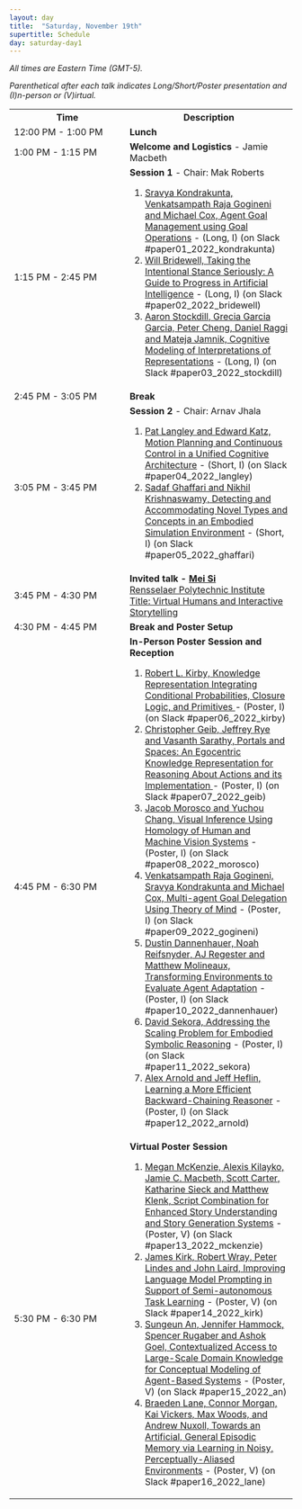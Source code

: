 ```yaml
---
layout: day
title:  "Saturday, November 19th"
supertitle: Schedule
day: saturday-day1
---
```



<!--
This day's session talks are available on YouTube
at
[ACS 2021 Day 1](https://www.youtube.com/playlist?list=PL-1wKlUbAzGSlUlf92yCfbYlUV8WWkuFT).
Invited talks are linked directly as shown below.

Paper PDFs are available by clicking on talk titles. For slides, click on
(S) after title, or look in the corresponding Slack channel.
-->
*All times are Eastern Time (GMT-5).*

*Parenthetical after each talk indicates Long/Short/Poster presentation and (I)n-person or (V)irtual.*


<table>
<tr>
<th width=190px> Time </th>
<th> Description </th>
</tr>

<tr>
<td> <span class="schedtime"> 12:00 PM - 1:00 PM </span></td>
<td>  <b> Lunch </b> </td>
</tr>

  
<tr>
<td> <span class="schedtime"> 1:00 PM - 1:15 PM </span></td>
<td>  <b> Welcome and Logistics </b> - Jamie Macbeth </td>
</tr>

<tr>
  <td id="session1"> <span class="schedtime"> 1:15 PM - 2:45 PM </span></td><td> <b> Session 1 </b> - Chair: Mak Roberts
  
<!-- format from 2021, will we have slides? -->
  <!--

  <ol>
   <li> <a href="{{site.baseurl}}/data/ACS-21_paper_6.pdf">An Analysis and
  Comparison of ACT-R and Soar</a> - <a href="{{site.baseurl}}/data/slides/paper06-slides-laird.pdf">(S)</a>, John Laird. <a
  onClick="goToSlackChannel(6)"> (on Slack #paper06-laird)</a></li>
   <li> <a href="{{site.baseurl}}/data/ACS-21_paper_9.pdf">Deep Goal
  Reasoning: An Analysis</a> - <a href="{{site.baseurl}}/data/slides/paper09-slides-yuan.pdf">(S)</a>, Weihang Yuan and Hector Munoz-Avila. <a
  onClick="goToSlackChannel(9)"> (on Slack #paper09-yuan)</a></li>
   <li> <a href="{{site.baseurl}}/data/ACS-21_paper_33.pdf">Scaling Challenges in
    Explanatory Reasoning</a> - <a href="{{site.baseurl}}/data/slides/paper33-slides-langley.pdf">(S)</a>,  Pat Langley and Mohan Sridharan.<a
  onClick="goToSlackChannel(33)"> (on Slack #paper33-langley)</a></li>
  </ol>
-->

  <ol>
   <li> <a href="{{site.baseurl}}/data/acs22_paper-9367.pdf">Sravya Kondrakunta, Venkatsampath Raja Gogineni and Michael Cox, Agent Goal Management using Goal Operations</a> - (Long, I) <a onClick="goToSlackChannel(1)">(on Slack #paper01_2022_kondrakunta)</a></li>
    <li> <a href="{{site.baseurl}}/data/acs22_paper-8679.pdf">Will Bridewell, Taking the Intentional Stance Seriously: A Guide to Progress in Artificial Intelligence</a> - (Long, I) <a onClick="goToSlackChannel(2)">(on Slack #paper02_2022_bridewell)</a></li>
    <li> <a href="{{site.baseurl}}/data/acs22_paper-4252.pdf">Aaron Stockdill, Grecia Garcia Garcia, Peter Cheng, Daniel Raggi and Mateja Jamnik, Cognitive Modeling of Interpretations of Representations</a> - (Long, I) <a onClick="goToSlackChannel(3)">(on Slack #paper03_2022_stockdill)</a></li>
  </ol>
  
  </td>
</tr>
<tr>
  <td> <span class="schedtime"> 2:45 PM - 3:05 PM </span></td>
  <td>  <b> Break</b> </td>
</tr>
<tr>
  <td id="session2"> <span class="schedtime"> 3:05 PM - 3:45 PM </span></td><td> <b> Session 2 </b> - Chair: Arnav Jhala
<!-- ###### Chaired by TBD -->

  <ol>
   <li> <a href="{{site.baseurl}}/data/acs22_paper-396.pdf">Pat Langley and Edward Katz, Motion Planning and Continuous Control in a Unified Cognitive Architecture</a> - (Short, I) <a onClick="goToSlackChannel(4)">(on Slack #paper04_2022_langley)</a></li>
    <!-- Nikhil Krishnaswamy.  "I will be attending remotely, but Sadaf is planning to be there in person.  We will share the presentation of our paper.  However, I am giving a virtual tutorial at AACL on November 20th.  I'm not sure what time of day I need to be at that, but it will be 3 hours, so I would request that our talk at ACS not be scheduled on November 20." -->
   <li> <a href="{{site.baseurl}}/data/acs22_paper-3157.pdf">Sadaf Ghaffari and Nikhil Krishnaswamy, Detecting and Accommodating Novel Types and Concepts in an Embodied Simulation Environment</a> - (Short, I) <a onClick="goToSlackChannel(5)">(on Slack #paper05_2022_ghaffari)</a></li>
  </ol>
  
  </td>
</tr>

<tr>
  <td> <span class="schedtime"> 3:45 PM - 4:30 PM </span></td>
  <td> <b>  Invited talk - <a href="{{site.baseurl}}/speakers/Mei_Si/"> Mei Si</a>   </b><br>
<a href="https://faculty.rpi.edu/mei-si">Rensselaer Polytechnic Institute</a><br>
<a href="{{site.baseurl}}/talks/#mei_si">Title: Virtual Humans and Interactive Storytelling</a> 
    
<!-- Invited talk example from last year -->
<!--
<a href="{{site.baseurl}}/speakers/gerd_gigerenzer/"> Gerd
Gigerenzer</a>   </b><br>
<a href="https://www.mpib-berlin.mpg.de/staff/gerd-gigerenzer">Director of
the Harding Center for Risk Literacy, University of Potsdam</a><br>
<a href="{{site.baseurl}}/talks/#gigerenzer">Psychological AI: Simplicity and Transparency in Prediction</a> 
- <a href="{{site.baseurl}}/data/slides/invited-Gigerenzer-slides.pdf">(S)</a>
 <a onClick="goToSlackChannel(101)"> (on Slack #invited01-gigerenzer)</a>
 or <a
 href="https://www.youtube.com/watch?v=AYBFA2rUhrE&list=PL-1wKlUbAzGSdwkBuFJhELkCQ6Hz9u60C&index=4">View
 on YouTube</a>
-->

  </td>
</tr>
<tr>
  <td> <span class="schedtime"> 4:30 PM - 4:45 PM </span></td>
  <td>  <b> Break and Poster Setup</b> </td>
</tr>
<tr>
  <td id="poster1"> <span class="schedtime"> 4:45 PM - 6:30 PM </span></td><td> <b> In-Person Poster Session and Reception </b>
<!-- ###### Chaired by TBD -->

  <ol>
   <li> <a href="{{site.baseurl}}/data/acs22_paper-168.pdf">Robert L. Kirby, Knowledge Representation Integrating Conditional Probabilities, Closure Logic, and Primitives </a> - (Poster, I) <a onClick="goToSlackChannel(6)">(on Slack #paper06_2022_kirby)</a></li>
   <li> <a href="{{site.baseurl}}/data/acs22_paper-757.pdf">	Christopher Geib, Jeffrey Rye and Vasanth Sarathy, Portals and Spaces: An Egocentric Knowledge Representation for Reasoning About Actions and its Implementation </a> - (Poster, I) <a onClick="goToSlackChannel(7)">(on Slack #paper07_2022_geib)</a></li>
   <li> <a href="{{site.baseurl}}/data/acs22_paper-1019.pdf">Jacob Morosco and Yuchou Chang, Visual Inference Using Homology of Human and Machine Vision Systems</a> - (Poster, I) <a onClick="goToSlackChannel(8)">(on Slack #paper08_2022_morosco)</a></li>
    <li> <a href="{{site.baseurl}}/data/acs22_paper-1124.pdf">Venkatsampath Raja Gogineni, Sravya Kondrakunta and Michael Cox, Multi-agent Goal Delegation Using Theory of Mind</a> - (Poster, I) <a onClick="goToSlackChannel(9)">(on Slack #paper09_2022_gogineni)</a></li>
    <li> <a href="{{site.baseurl}}/data/acs22_paper-1545.pdf">Dustin Dannenhauer, Noah Reifsnyder, AJ Regester and Matthew Molineaux, Transforming Environments to Evaluate Agent Adaptation</a> - (Poster, I) <a onClick="goToSlackChannel(10)">(on Slack #paper10_2022_dannenhauer)</a></li>
    <li> <a href="{{site.baseurl}}/data/acs22_paper-1568.pdf">David Sekora, Addressing the Scaling Problem for Embodied Symbolic Reasoning</a> - (Poster, I) <a onClick="goToSlackChannel(11)">(on Slack #paper11_2022_sekora)</a></li>
    <li> <a href="{{site.baseurl}}/data/acs22_paper-1694.pdf">Alex Arnold and Jeff Heflin, Learning a More Efficient Backward-Chaining Reasoner</a> - (Poster, I) <a onClick="goToSlackChannel(12)">(on Slack #paper12_2022_arnold)</a></li>
  </ol>
  
  </td>
</tr>

<tr>
  <td id="poster2"> <span class="schedtime"> 5:30 PM - 6:30 PM </span></td><td> <b> Virtual Poster Session </b>
<!-- ###### Chaired by TBD -->

  <ol>
    <li> <a href="{{site.baseurl}}/data/acs22_paper-1217.pdf">Megan McKenzie, Alexis Kilayko, Jamie C. Macbeth, Scott Carter, Katharine Sieck and Matthew Klenk, Script Combination for Enhanced Story Understanding and Story Generation Systems</a> - (Poster, V) <a onClick="goToSlackChannel(13)">(on Slack #paper13_2022_mckenzie)</a></li>
    <li> <a href="{{site.baseurl}}/data/acs22_paper-3723.pdf">James Kirk, Robert Wray, Peter Lindes and John Laird, Improving Language Model Prompting in Support of Semi-autonomous Task Learning</a> - (Poster, V) <a onClick="goToSlackChannel(14)">(on Slack #paper14_2022_kirk)</a></li>
    <li> <a href="{{site.baseurl}}/data/acs22_paper-9282.pdf">Sungeun An, Jennifer Hammock, Spencer Rugaber and Ashok Goel, Contextualized Access to Large-Scale Domain Knowledge for Conceptual Modeling of Agent-Based Systems</a> - (Poster, V) <a onClick="goToSlackChannel(15)">(on Slack #paper15_2022_an)</a></li>  
    <li> <a href="{{site.baseurl}}/data/acs22_paper-7339.pdf">Braeden Lane, Connor Morgan, Kai Vickers, Max Woods, and Andrew Nuxoll, Towards an Artificial, General Episodic Memory via Learning in Noisy, Perceptually-Aliased Environments</a> - (Poster, V) <a onClick="goToSlackChannel(16)">(on Slack #paper16_2022_lane)</a></li>    
  </ol>
  
  </td>
</tr>
  
</table>
